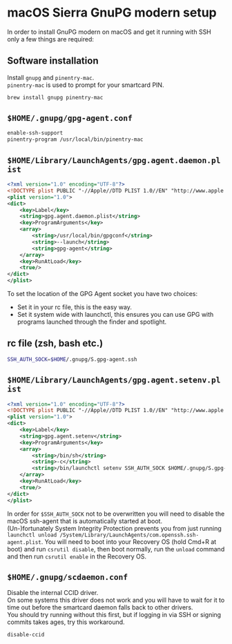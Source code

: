 # macOS Sierra GnuPG modern setup #

In order to install GnuPG modern on macOS and get it running with SSH only a few
things are required:

## Software installation ##
Install `gnupg` and `pinentry-mac`.  
`pinentry-mac` is used to prompt for your smartcard PIN.
```sh
brew install gnupg pinentry-mac
```

## `$HOME/.gnupg/gpg-agent.conf` ##
```sh
enable-ssh-support
pinentry-program /usr/local/bin/pinentry-mac
```

## `$HOME/Library/LaunchAgents/gpg.agent.daemon.plist` ##
```xml
<?xml version="1.0" encoding="UTF-8"?>
<!DOCTYPE plist PUBLIC "-//Apple//DTD PLIST 1.0//EN" "http://www.apple.com/DTDs/PropertyList-1.0.dtd">
<plist version="1.0">
<dict>
	<key>Label</key>
	<string>gpg.agent.daemon.plist</string>
	<key>ProgramArguments</key>
	<array>
		<string>/usr/local/bin/gpgconf</string>
		<string>--launch</string>
		<string>gpg-agent</string>
	</array>
	<key>RunAtLoad</key>
	<true/>
</dict>
</plist>
```

To set the location of the GPG Agent socket you have two choices:
* Set it in your rc file, this is the easy way.
* Set it system wide with launchctl, this ensures you can use GPG
  with programs launched through the finder and spotlight.

## rc file (zsh, bash etc.) ##
```sh
SSH_AUTH_SOCK=$HOME/.gnupg/S.gpg-agent.ssh
```

## `$HOME/Library/LaunchAgents/gpg.agent.setenv.plist` ##
```xml
<?xml version="1.0" encoding="UTF-8"?>
<!DOCTYPE plist PUBLIC "-//Apple//DTD PLIST 1.0//EN" "http://www.apple.com/DTDs/PropertyList-1.0.dtd">
<plist version="1.0">
<dict>
	<key>Label</key>
	<string>gpg.agent.setenv</string>
	<key>ProgramArguments</key>
	<array>
		<string>/bin/sh</string>
		<string>-c</string>
		<string>/bin/launchctl setenv SSH_AUTH_SOCK $HOME/.gnupg/S.gpg-agent.ssh</string>
	</array>
	<key>RunAtLoad</key>
	<true/>
</dict>
</plist>
```

In order for `$SSH_AUTH_SOCK` not to be overwritten you will need to disable
the macOS ssh-agent that is automatically started at boot.  
(Un-)fortunately System Integrity Protection prevents you from just running
`launchctl unload /System/Library/LaunchAgents/com.openssh.ssh-agent.plist`.
You will need to boot into your Recovery OS (hold Cmd+R at boot) and run
`csrutil disable`, then boot normally, run the `unload` command and then
run `csrutil enable` in the Recovery OS.

## `$HOME/.gnupg/scdaemon.conf` ##
Disable the internal CCID driver.  
On some systems this driver does not work and you will have to wait for it to
time out before the smartcard daemon falls back to other drivers.  
You should try running without this first, but if logging in via SSH or signing
commits takes ages, try this workaround.
```
disable-ccid
```
